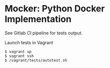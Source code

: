 # Mocker: Python Docker Implementation

See Gitlab CI pipeline for tests output.

Launch tests in Vagrant

```
$ vagrant up
$ vagrant ssh
$ /vagrant/tests/autotest.sh
```

